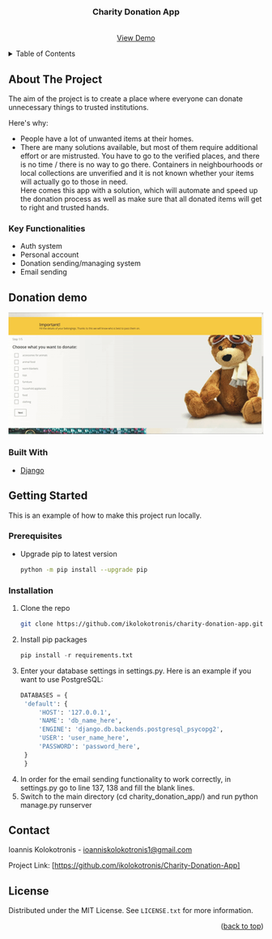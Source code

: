 <div id="top"></div>


<br />
<div align="center">

<h3 align="center">Charity Donation App</h3>

  <p align="center">
    <br />
    <a href="#donation-demo">View Demo</a>
  </p>
</div>



<!-- TABLE OF CONTENTS -->
<details>
  <summary>Table of Contents</summary>
  <ol>
    <li>
      <a href="#about-the-project">About The Project</a>
      <ul>
        <li><a href="#built-with">Built With</a></li>
      </ul>
    </li>
    <li>
      <a href="#getting-started">Getting Started</a>
      <ul>
        <li><a href="#prerequisites">Prerequisites</a></li>
        <li><a href="#installation">Installation</a></li>
      </ul>
    </li>
    <li><a href="#donation-demo">Donation demo</a></li>
    <li><a href="#contact">Contact</a></li>
  </ol>
</details>



<!-- ABOUT THE PROJECT -->
## About The Project

The aim of the project is to create a place where everyone can donate unnecessary things to trusted institutions.

Here's why:
* People have a lot of unwanted items at their homes.
* There are many solutions available, but most of them require additional effort or are mistrusted. You have to go to the verified places, and there is no time / there is no way to go there. Containers in neighbourhoods or local collections are unverified and it is not known whether your items will actually go to those in need.  
Here comes this app with a solution, which will automate and speed up the donation process as well as make sure that all donated items will get to right and trusted hands.

### Key Functionalities
- Auth system
- Personal account
- Donation sending/managing system
- Email sending

## Donation demo
![](gifs/donation-demo.gif)


### Built With

* [Django](https://www.djangoproject.com/)

<!-- GETTING STARTED -->
## Getting Started

This is an example of how to make this project run locally.

### Prerequisites

* Upgrade pip to latest version
  ```sh
  python -m pip install --upgrade pip
  ```

### Installation
1. Clone the repo
   ```sh
   git clone https://github.com/ikolokotronis/charity-donation-app.git
   ```
2. Install pip packages
   ```python
   pip install -r requirements.txt
   ```
3. Enter your database settings in settings.py. Here is an example if you want to use PostgreSQL:
   ```python
   DATABASES = {
    'default': {
        'HOST': '127.0.0.1',
        'NAME': 'db_name_here',
        'ENGINE': 'django.db.backends.postgresql_psycopg2',
        'USER': 'user_name_here',
        'PASSWORD': 'password_here',
    }
    }
   ```
4. In order for the email sending functionality to work correctly, in settings.py go to line 137, 138 and fill the blank lines.
5. Switch to the main directory (cd charity_donation_app/) and run python manage.py runserver



<!-- CONTACT -->
## Contact

Ioannis Kolokotronis - ioanniskolokotronis1@gmail.com

Project Link: [https://github.com/ikolokotronis/Charity-Donation-App]

<!-- LICENSE -->
## License

Distributed under the MIT License. See `LICENSE.txt` for more information.

<p align="right">(<a href="#top">back to top</a>)</p>

